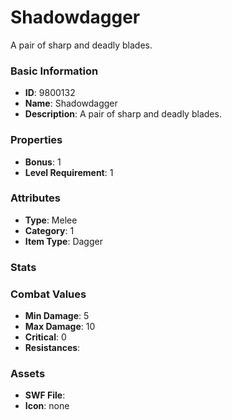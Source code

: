 # Shadowdagger

A pair of sharp and deadly blades.

### Basic Information

- **ID**: 9800132
- **Name**: Shadowdagger
- **Description**: A pair of sharp and deadly blades.

### Properties

- **Bonus**: 1
- **Level Requirement**: 1

### Attributes

- **Type**: Melee     
- **Category**: 1
- **Item Type**: Dagger

### Stats


### Combat Values

- **Min Damage**: 5
- **Max Damage**: 10
- **Critical**: 0
- **Resistances**: 

### Assets

- **SWF File**: 
- **Icon**: none

